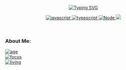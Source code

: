 <!-- ### Hi there 👋 -->

<div align="center">

[![Typing SVG](https://readme-typing-svg.herokuapp.com?font=Fira+Code&pause=1000&color=F7F7F7&center=true&vCenter=true&multiline=true&width=600&height=80&lines=HI+THERE%2C+I'M+DANIEL+LUGLI;A+JS+Student+%F0%9F%9A%80)](https://git.io/typing-svg)
</div>
<div align="center">
<a href="https://github.com/luglifilho"> <img src="https://img.shields.io/badge/JavaScript-F7DF1E?style=for-the-badge&logo" alt="javascript" /> <img src="https://img.shields.io/badge/TypeScript-007ACC?style=for-the-badge&logo" alt="typescript" /> <img src="https://img.shields.io/badge/Node.js-43853D?style=for-the-badge&logo" alt="Node" /> <img src="https://img.shields.io/badge/-CSS_3-blueviolet?style=for-the-badge&logo=css3" />  </a>
</div>
</br>
</br>

<h3 align="Left">About Me:</h3>

<a  href="https://github.com/luglifilho"> ![age](https://img.shields.io/badge/age-25-8be9fd) 
</br>
![focus](https://img.shields.io/badge/focus-JS-50fa7b) 
</br>
 ![living](https://img.shields.io/badge/living-Santos-orange) </a>

<!--
<h3 align="left">About Me:</h3>


**luglifilho/luglifilho** is a ✨ _special_ ✨ repository because its `README.md` (this file) appears on your GitHub profile.

Here are some ideas to get you started:

- 🔭 I’m currently studing JavaScript

- 🌱 I’m currently learning ...
- 👯 I’m looking to collaborate on ...
- 🤔 I’m looking for help with ...
- 💬 Ask me about ...
- 📫 How to reach me: ...
- 😄 Pronouns: ...
- ⚡ Fun fact: ...
-->
